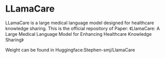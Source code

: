 # LLamaCare
LLamaCare is a large medical language model designed for healthcare knowledge sharing. 
This is the official repository of Paper: 《LlamaCare: A Large Medical Language Model for
Enhancing Healthcare Knowledge Sharing》

Weight can be found in Huggingface:Stephen-smj/LlamaCare



